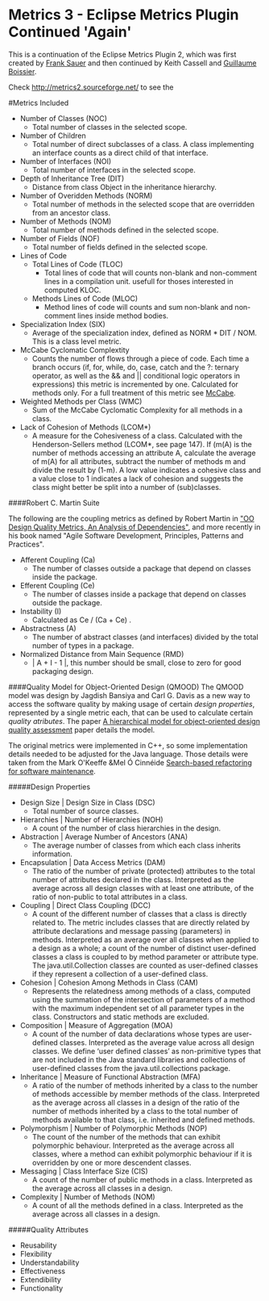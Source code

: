 Metrics 3 - Eclipse Metrics Plugin Continued 'Again'
=======

This is a continuation of the Eclipse Metrics Plugin 2, which was first created by [Frank Sauer](http://sourceforge.net/users/sauerf) and then continued by Keith Cassell and [Guillaume Boissier](http://sourceforge.net/users/gboissier).

Check http://metrics2.sourceforge.net/ to see the 


#Metrics Included

* Number of Classes (NOC)
	*  Total number of classes in the selected scope.
* Number of Children
	* Total number of direct subclasses of a class. A class implementing an interface counts as a direct child of that interface.
* Number of Interfaces (NOI)
	* Total number of interfaces in the selected scope.
* Depth of Inheritance Tree (DIT)
	* Distance from class Object in the inheritance hierarchy. 
* Number of Overidden Methods (NORM)
	* Total number of methods in the selected scope that are overridden from an ancestor class.
* Number of Methods (NOM)
	* Total number of methods defined in the selected scope.
* Number of Fields (NOF)
 	* Total number of fields defined in the selected scope.
* Lines of Code
  * Total Lines of Code (TLOC)
	  * Total lines of code that will counts non-blank and non-comment lines in a compilation unit. usefull for thoses interested in computed KLOC.
  * Methods Lines of Code (MLOC)
	  * Method lines of code will counts and sum non-blank and non-comment lines inside method bodies.
* Specialization Index (SIX)
	*  Average of the specialization index, defined as NORM * DIT / NOM. This is a class level metric.
* McCabe Cyclomatic Complextity
	*  Counts the number of flows through a piece of code. Each time a branch occurs (if, for, while, do, case, catch and the ?: ternary operator, as well as the && and || conditional logic operators in expressions) this metric is incremented by one. Calculated for methods only. For a full treatment of this metric see [McCabe](http://www.mccabe.com/nist/nist_pub.php).
* Weighted Methods per Class (WMC)
	* Sum of the McCabe Cyclomatic Complexity for all methods in a class.
* Lack of Cohesion of Methods (LCOM*)
	* A measure for the Cohesiveness of a class. Calculated with the Henderson-Sellers method (LCOM*, see page 147). If (m(A) is the number of methods accessing an attribute A, calculate the average of m(A) for all attributes, subtract the number of methods m and divide the result by (1-m). A low value indicates a cohesive class and a value close to 1 indicates a lack of cohesion and suggests the class might better be split into a number of (sub)classes.

####Robert C. Martin Suite

The following are the coupling metrics as defined by Robert Martin in ["OO Design Quality Metrics, An Analysis of Dependencies"](http://www.objectmentor.com/resources/articles/oodmetrc.pdf), and more recently in his book named "Agile Software Development, Principles, Patterns and Practices".

* Afferent Coupling (Ca)
	*  The number of classes outside a package that depend on classes inside the package. 
* Efferent Coupling (Ce)
	*  The number of classes inside a package that depend on classes outside the package. 
* Instability (I)
	* Calculated as  Ce / (Ca + Ce) .
* Abstractness (A)
	*  The number of abstract classes (and interfaces) divided by the total number of types in a package.
* Normalized Distance from Main Sequence (RMD)
	*  | A + I - 1 |, this number should be small, close to zero for good packaging design.

####Quality Model for Object-Oriented Design (QMOOD)
The QMOOD model was design by Jagdish Bansiya and Carl G. Davis as a new way to access the software quality by making usage of certain *design properties*, represented by a single metric each, that can be used to calculate certain *quality atributes*. The paper [A hierarchical model for object-oriented design quality assessment](http://dx.doi.org/10.1109/32.979986) paper details the model. 

The original metrics were implemented in C++, so some implementation details needed to be adjusted for the Java language. Those details were taken from the Mark O'Keeffe &Mel Ó Cinnéide [Search-based refactoring for software maintenance](http://dx.doi.org/10.1016/j.jss.2007.06.003).

#####Design Properties
* Design Size | Design Size in Class (DSC)
	* Total number of source classes.
* Hierarchies | Number of Hierarchies (NOH)
	* A count of the number of class hierarchies in the design.
* Abstraction | Average Number of Ancestors (ANA)
	* The average number of classes from which each class inherits information.
* Encapsulation | Data Access Metrics (DAM)
	* The ratio of the number of private (protected) attributes to the total number of attributes declared in the class. Interpreted as the average across all design classes with at least one attribute, of the ratio of non-public to total attributes in a class.
* Coupling | Direct Class Coupling (DCC)
	* A count of the different number of classes that a class is directly related to. The metric includes classes that are directly related by attribute declarations and message passing (parameters) in methods. Interpreted as an average over all classes when applied to a design as a whole; a count of the number of distinct user-defined classes a class is coupled to by method parameter or attribute type. The java.util.Collection classes are counted as user-defined classes if they represent a collection of a user-defined class.
* Cohesion | Cohesion Among Methods in Class (CAM)
	* Represents the relatedness among methods of a class, computed using the summation of the intersection of parameters of a method with the maximum independent set of all parameter types in the class. Constructors and static methods are excluded.
* Composition | Measure of Aggregation (MOA)
	* A count of the number of data declarations whose types are user-defined classes. Interpreted as the average value across all design classes. We define ‘user defined classes’ as non-primitive types that are not included in the Java standard libraries and collections of user-defined classes from the java.util.collections package.
* Inheritance | Measure of Functional Abstraction (MFA)
	* A ratio of the number of methods inherited by a class to the number of methods accessible by member methods of the class. Interpreted as the average across all classes in a design of the ratio of the number of methods inherited by a class to the total number of methods available to that class, i.e. inherited and defined methods.
* Polymorphism | Number of Polymorphic Methods (NOP)
	* The count of the number of the methods that can exhibit polymorphic behaviour. Interpreted as the average across all classes, where a method can exhibit polymorphic behaviour if it is overridden by one or more descendent classes.
* Messaging | Class Interface Size (CIS)
	* A count of the number of public methods in a class. Interpreted as the average across all classes in a design.
* Complexity | Number of Methods (NOM)
	*  A count of all the methods defined in a class. Interpreted as the average across all classes in a design.
	
#####Quality Attributes

* Reusability
* Flexibility
* Understandability
* Effectiveness
* Extendibility
* Functionality
